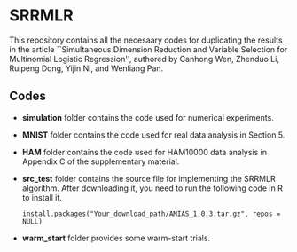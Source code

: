 # SRRMLR

This repository contains all the necesaary codes for duplicating the results in the article ``Simultaneous Dimension Reduction and Variable Selection for Multinomial Logistic Regression'', authored by Canhong Wen, Zhenduo Li, Ruipeng Dong, Yijin Ni, and Wenliang Pan.


## Codes

- __simulation__ folder contains the code used for numerical experiments.

- __MNIST__ folder contains the code used for real data analysis in Section 5.

- __HAM__ folder contains the code used for HAM10000 data analysis in Appendix C of the supplementary material.

- __src_test__ folder contains the source file for implementing the SRRMLR algorithm. After downloading it, you need to run the following code in R to install it.

      install.packages("Your_download_path/AMIAS_1.0.3.tar.gz", repos = NULL)

- __warm_start__ folder provides some warm-start trials.



